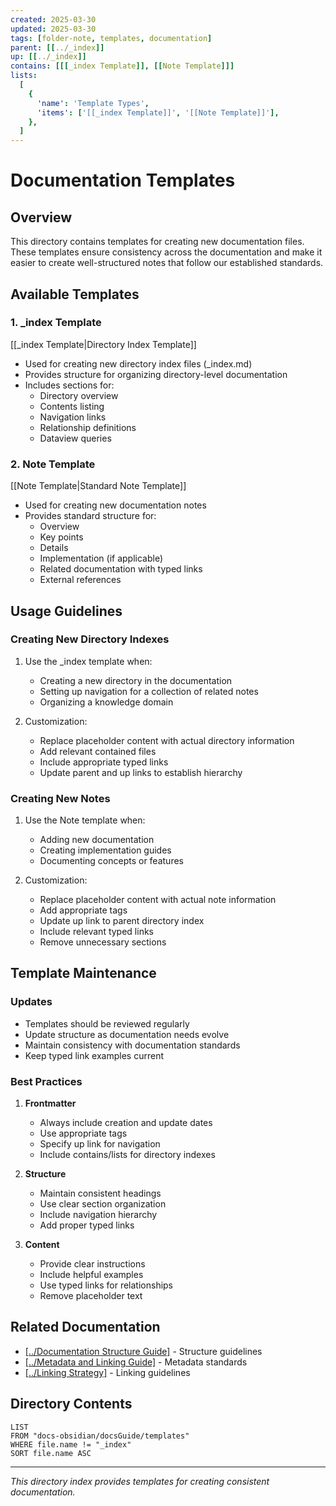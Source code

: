 ```yaml
---
created: 2025-03-30
updated: 2025-03-30
tags: [folder-note, templates, documentation]
parent: [[../_index]]
up: [[../_index]]
contains: [[[_index Template]], [[Note Template]]]
lists:
  [
    {
      'name': 'Template Types',
      'items': ['[[_index Template]]', '[[Note Template]]'],
    },
  ]
---
```


# Documentation Templates

## Overview

This directory contains templates for creating new documentation files. These templates ensure consistency across the documentation and make it easier to create well-structured notes that follow our established standards.

## Available Templates

### 1. \_index Template

[[_index Template|Directory Index Template]]

- Used for creating new directory index files (\_index.md)
- Provides structure for organizing directory-level documentation
- Includes sections for:
  - Directory overview
  - Contents listing
  - Navigation links
  - Relationship definitions
  - Dataview queries

### 2. Note Template

[[Note Template|Standard Note Template]]

- Used for creating new documentation notes
- Provides standard structure for:
  - Overview
  - Key points
  - Details
  - Implementation (if applicable)
  - Related documentation with typed links
  - External references

## Usage Guidelines

### Creating New Directory Indexes

1. Use the \_index template when:

   - Creating a new directory in the documentation
   - Setting up navigation for a collection of related notes
   - Organizing a knowledge domain

2. Customization:
   - Replace placeholder content with actual directory information
   - Add relevant contained files
   - Include appropriate typed links
   - Update parent and up links to establish hierarchy

### Creating New Notes

1. Use the Note template when:

   - Adding new documentation
   - Creating implementation guides
   - Documenting concepts or features

2. Customization:
   - Replace placeholder content with actual note information
   - Add appropriate tags
   - Update up link to parent directory index
   - Include relevant typed links
   - Remove unnecessary sections

## Template Maintenance

### Updates

- Templates should be reviewed regularly
- Update structure as documentation needs evolve
- Maintain consistency with documentation standards
- Keep typed link examples current

### Best Practices

1. **Frontmatter**

   - Always include creation and update dates
   - Use appropriate tags
   - Specify up link for navigation
   - Include contains/lists for directory indexes

2. **Structure**

   - Maintain consistent headings
   - Use clear section organization
   - Include navigation hierarchy
   - Add proper typed links

3. **Content**
   - Provide clear instructions
   - Include helpful examples
   - Use typed links for relationships
   - Remove placeholder text

## Related Documentation

- [[../Documentation Structure Guide]](implements) - Structure guidelines
- [[../Metadata and Linking Guide]](extends) - Metadata standards
- [[../Linking Strategy]](implements) - Linking guidelines

## Directory Contents

```dataview
LIST
FROM "docs-obsidian/docsGuide/templates"
WHERE file.name != "_index"
SORT file.name ASC
```

---

_This directory index provides templates for creating consistent documentation._
